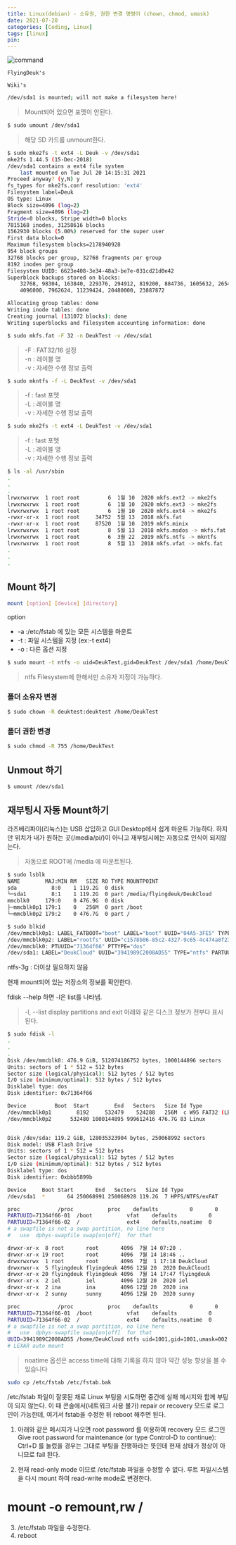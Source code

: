 ```yaml
---
title: Linux(debian) - 소유권, 권한 변경 명령어 (chown, chmod, umask)
date: 2021-07-20
categories: [Coding, Linux]
tags: [linux]
pin:
---
```


![command](/img/coding/linux/command.jpg)

`FlyingDeuk's`
>

`Wiki's`
>

```bash
/dev/sda1 is mounted; will not make a filesystem here!
```
>Mount되어 있으면 포맷이 안된다.

```bash
$ sudo umount /dev/sda1
```
>해당 SD 카드를 unmount한다.


```bash
$ sudo mke2fs -t ext4 -L Deuk -v /dev/sda1
mke2fs 1.44.5 (15-Dec-2018)
/dev/sda1 contains a ext4 file system
	last mounted on Tue Jul 20 14:15:31 2021
Proceed anyway? (y,N) y
fs_types for mke2fs.conf resolution: 'ext4'
Filesystem label=Deuk
OS type: Linux
Block size=4096 (log=2)
Fragment size=4096 (log=2)
Stride=0 blocks, Stripe width=0 blocks
7815168 inodes, 31258616 blocks
1562930 blocks (5.00%) reserved for the super user
First data block=0
Maximum filesystem blocks=2178940928
954 block groups
32768 blocks per group, 32768 fragments per group
8192 inodes per group
Filesystem UUID: 6623e408-3e34-48a3-be7e-031cd21d0e42
Superblock backups stored on blocks:
	32768, 98304, 163840, 229376, 294912, 819200, 884736, 1605632, 2654208,
	4096000, 7962624, 11239424, 20480000, 23887872

Allocating group tables: done                            
Writing inode tables: done                            
Creating journal (131072 blocks): done
Writing superblocks and filesystem accounting information: done
```
```bash
$ sudo mkfs.fat -F 32 -n DeukTest -v /dev/sda1
```
> -F : FAT32/16 설정 <br>
-n : 레이블 명 <br>
-v : 자세한 수행 정보 출력

```bash
$ sudo mkntfs -f -L DeukTest -v /dev/sda1
```
> -f : fast 포멧  <br>
-L : 레이블 명 <br>
-v : 자세한 수행 정보 출력

```bash
$ sudo mke2fs -t ext4 -L DeukTest -v /dev/sda1
```
> -f : fast 포멧  <br>
-L : 레이블 명 <br>
-v : 자세한 수행 정보 출력

```bash
$ ls -al /usr/sbin
.
.
.
lrwxrwxrwx  1 root root         6  1월 10  2020 mkfs.ext2 -> mke2fs
lrwxrwxrwx  1 root root         6  1월 10  2020 mkfs.ext3 -> mke2fs
lrwxrwxrwx  1 root root         6  1월 10  2020 mkfs.ext4 -> mke2fs
-rwxr-xr-x  1 root root     34752  5월 13  2018 mkfs.fat
-rwxr-xr-x  1 root root     87520  1월 10  2019 mkfs.minix
lrwxrwxrwx  1 root root         8  5월 13  2018 mkfs.msdos -> mkfs.fat
lrwxrwxrwx  1 root root         6  3월 22  2019 mkfs.ntfs -> mkntfs
lrwxrwxrwx  1 root root         8  5월 13  2018 mkfs.vfat -> mkfs.fat
.
.
.
```
## Mount 하기

```bash
mount [option] [device] [directory]
```
option
- -a :/etc/fstab 에 있는 모든 시스템을 마운트
- -t : 파일 시스템을 지정 (ex:-t ext4)
- -o : 다른 옵션 지정

 ```bash
 $ sudo mount -t ntfs -o uid=DeukTest,gid=DeukTest /dev/sda1 /home/DeukTest
 ```
 >ntfs Filesystem에 한해서만 소유자 지정이 가능하다. <br>


### 폴더 소유자 변경
```bash
$ sudo chown -R deuktest:deuktest /home/DeukTest
```
### 폴더 권한 변경
```bash
$ sudo chmod -R 755 /home/DeukTest
```

## Unmout 하기

```bash
$ umount /dev/sda1
```
>

## 재부팅시 자동 Mount하기
라즈베리파이(리눅스)는 USB 삽입하고 GUI Desktop에서 쉽게 마운트 가능하다. 하지만 위치가 내가 원하는 곳(/media/pi/)이 아니고 재부팅시에는 자동으로 인식이 되지않는다.
>자동으로 ROOT에 /media 에 마운트된다.

```bash
$ sudo lsblk
NAME        MAJ:MIN RM   SIZE RO TYPE MOUNTPOINT
sda           8:0    1 119.2G  0 disk
└─sda1        8:1    1 119.2G  0 part /media/flyingdeuk/DeukCloud
mmcblk0     179:0    0 476.9G  0 disk
├─mmcblk0p1 179:1    0   256M  0 part /boot
└─mmcblk0p2 179:2    0 476.7G  0 part /
```

```bash
$ sudo blkid
/dev/mmcblk0p1: LABEL_FATBOOT="boot" LABEL="boot" UUID="04A5-3FE5" TYPE="vfat" PARTUUID="71364f66-01"
/dev/mmcblk0p2: LABEL="rootfs" UUID="c1578b06-85c2-4327-9c65-4c474a8f23f9" TYPE="ext4" PARTUUID="71364f66-02"
/dev/mmcblk0: PTUUID="71364f66" PTTYPE="dos"
/dev/sda1: LABEL="DeukCloud" UUID="3941989C2008AD55" TYPE="ntfs" PARTUUID="bbb5899b-01"
```

ntfs-3g : 더이상 필요하지 않음

현재 mount되어 있는 저장소의 정보를 확인한다.


fdisk --help 하면 -l은 list를 나타냄.

> -l, --list  display partitions and exit
아래와 같은 디스크 정보가 전부다 표시된다.

```bash
$ sudo fdisk -l
.
.
.
Disk /dev/mmcblk0: 476.9 GiB, 512074186752 bytes, 1000144896 sectors
Units: sectors of 1 * 512 = 512 bytes
Sector size (logical/physical): 512 bytes / 512 bytes
I/O size (minimum/optimal): 512 bytes / 512 bytes
Disklabel type: dos
Disk identifier: 0x71364f66

Device         Boot  Start        End   Sectors   Size Id Type
/dev/mmcblk0p1        8192     532479    524288   256M  c W95 FAT32 (LBA)
/dev/mmcblk0p2      532480 1000144895 999612416 476.7G 83 Linux


Disk /dev/sda: 119.2 GiB, 128035323904 bytes, 250068992 sectors
Disk model: USB Flash Drive
Units: sectors of 1 * 512 = 512 bytes
Sector size (logical/physical): 512 bytes / 512 bytes
I/O size (minimum/optimal): 512 bytes / 512 bytes
Disklabel type: dos
Disk identifier: 0xbbb5899b

Device     Boot Start       End   Sectors   Size Id Type
/dev/sda1  *       64 250068991 250068928 119.2G  7 HPFS/NTFS/exFAT
```

```bash
proc            /proc           proc    defaults          0       0
PARTUUID=71364f66-01  /boot           vfat    defaults          0       2
PARTUUID=71364f66-02  /               ext4    defaults,noatime  0       1
# a swapfile is not a swap partition, no line here
#   use  dphys-swapfile swap[on|off]  for that
```

```bash
drwxr-xr-x  8 root       root       4096  7월 14 07:20 .
drwxr-xr-x 19 root       root       4096  7월 14 18:46 ..
drwxrwxrwx  1 root       root       4096  7월  1 17:18 DeukCloud
drwxrwxr-x  5 flyingdeuk flyingdeuk 4096 12월 20  2020 DeukCloud1
drwxr-xr-x 20 flyingdeuk flyingdeuk 4096  7월 14 17:47 flyingdeuk
drwxr-xr-x  2 iel        iel        4096 12월 20  2020 iel
drwxr-xr-x  2 ina        ina        4096 12월 20  2020 ina
drwxr-xr-x  2 sunny      sunny      4096 12월 20  2020 sunny
```

```bash
proc            /proc           proc    defaults          0       0
PARTUUID=71364f66-01  /boot           vfat    defaults          0       2
PARTUUID=71364f66-02  /               ext4    defaults,noatime  0       1
# a swapfile is not a swap partition, no line here
#   use  dphys-swapfile swap[on|off]  for that
UUID=3941989C2008AD55 /home/DeukCloud ntfs uid=1001,gid=1001,umask=002 0 0
# LEXAR auto mount
```
> noatime 옵션은 access time에 대해 기록을 하지 않아 약간 성능 향상을 볼 수 있습니다

```bash
sudo cp /etc/fstab /etc/fstab.bak
```

/etc/fstab 파일이 잘못된 채로 Linux 부팅을 시도하면 중간에 실패 메시지와 함께 부팅이 되지 않는다.
이 때 콘솔에서(네트워크 사용 불가) repair or recovery 모드로 로그인이 가능한데,
여기서 fstab을 수정한 뒤 reboot 해주면 된다.

1) 아래와 같은 메시지가 나오면 root password 를 이용하여 recovery 모드 로그인
Give root password for maintenance
(or type Control-D to continue):
Ctrl+D 를 눌렀을 경우는 그대로 부팅을 진행하라는 뜻인데 현재 상태가 정상이 아니므로 fail 된다.

2) 현재 read-only mode 이므로 /etc/fstab 파일을 수정할 수 없다. 루트 파일시스템을 다시 mount 하여 read-write mode로 변경한다.
# mount -o remount,rw /
3) /etc/fstab 파일을 수정한다.
4) reboot
